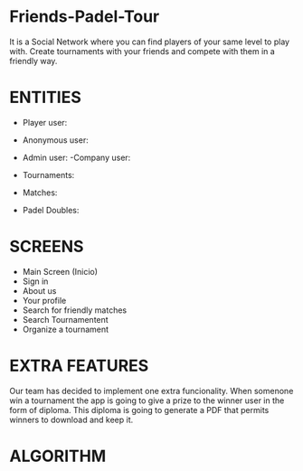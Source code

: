 # Friends-Padel-Tour
It is a Social Network where you can find players of your same level to play with. Create tournaments with your friends and compete with them in a friendly way.

# ENTITIES
- Player user:
- Anonymous user:
- Admin user:
-Company user:

- Tournaments:
- Matches:
- Padel Doubles:

# SCREENS
- Main Screen (Inicio)
- Sign in
- About us
- Your profile
- Search for friendly matches
- Search Tournamentent 
- Organize a tournament

# EXTRA FEATURES
Our team has decided to implement one extra funcionality. When somenone win a tournament the app is going to give a prize to the winner user in the form of diploma. This diploma is going to generate a PDF that permits winners to download and keep it. 

# ALGORITHM
